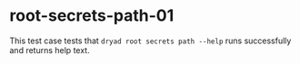 
# root-secrets-path-01

This test case tests that `dryad root secrets path --help` runs successfully and returns help text.